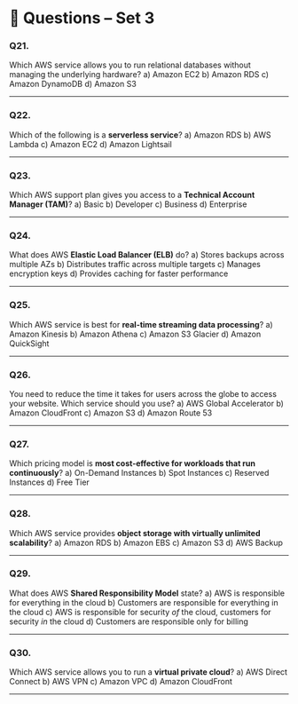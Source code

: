 
# 📘 Questions – Set 3

### Q21.

Which AWS service allows you to run relational databases without managing the underlying hardware?
a) Amazon EC2
b) Amazon RDS
c) Amazon DynamoDB
d) Amazon S3

---

### Q22.

Which of the following is a **serverless service**?
a) Amazon RDS
b) AWS Lambda
c) Amazon EC2
d) Amazon Lightsail

---

### Q23.

Which AWS support plan gives you access to a **Technical Account Manager (TAM)**?
a) Basic
b) Developer
c) Business
d) Enterprise

---

### Q24.

What does AWS **Elastic Load Balancer (ELB)** do?
a) Stores backups across multiple AZs
b) Distributes traffic across multiple targets
c) Manages encryption keys
d) Provides caching for faster performance

---

### Q25.

Which AWS service is best for **real-time streaming data processing**?
a) Amazon Kinesis
b) Amazon Athena
c) Amazon S3 Glacier
d) Amazon QuickSight

---

### Q26.

You need to reduce the time it takes for users across the globe to access your website. Which service should you use?
a) AWS Global Accelerator
b) Amazon CloudFront
c) Amazon S3
d) Amazon Route 53

---

### Q27.

Which pricing model is **most cost-effective for workloads that run continuously**?
a) On-Demand Instances
b) Spot Instances
c) Reserved Instances
d) Free Tier

---

### Q28.

Which AWS service provides **object storage with virtually unlimited scalability**?
a) Amazon RDS
b) Amazon EBS
c) Amazon S3
d) AWS Backup

---

### Q29.

What does AWS **Shared Responsibility Model** state?
a) AWS is responsible for everything in the cloud
b) Customers are responsible for everything in the cloud
c) AWS is responsible for security *of* the cloud, customers for security *in* the cloud
d) Customers are responsible only for billing

---

### Q30.

Which AWS service allows you to run a **virtual private cloud**?
a) AWS Direct Connect
b) AWS VPN
c) Amazon VPC
d) Amazon CloudFront

---

